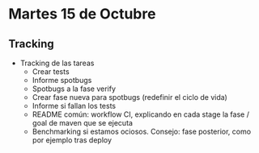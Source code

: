 # Martes 15 de Octubre
## Tracking

- Tracking de las tareas
  - Crear tests
  - Informe spotbugs
  - Spotbugs a la fase verify
  - Crear fase nueva para spotbugs (redefinir el ciclo de vida)
  - Informe si fallan los tests
  - README común: workflow CI, explicando en cada stage la fase / goal de maven que se ejecuta
  - Benchmarking si estamos ociosos. Consejo: fase posterior, como por ejemplo tras deploy
